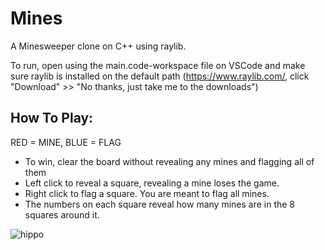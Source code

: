 # Mines
A Minesweeper clone on C++ using raylib.

To run, open using the main.code-workspace file on VSCode and make sure raylib is installed on the default path (https://www.raylib.com/, click "Download" >> "No thanks, just take me to the downloads")


## __How To Play:__

RED = MINE, 
BLUE = FLAG

- To win, clear the board without revealing any mines and flagging all of them
- Left click to reveal a square, revealing a mine loses the game.
- Right click to flag a square. You are meant to flag all mines.
- The numbers on each square reveal how many mines are in the 8 squares around it.

![hippo](https://cdn.discordapp.com/attachments/570583753966223363/1267881542370197598/2024-07-3022-07-41-ezgif.com-video-to-gif-converter.gif?ex=66aa6633&is=66a914b3&hm=5e78129b9ebde75646c43452e2fa98b0d47a22c904417ba5b5edd5d61538ffd2&)


